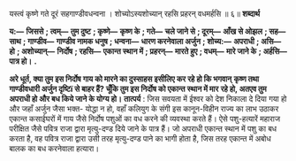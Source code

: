 

यस्त्वं कृष्णे गते दूरं सहगाण्डीवधन्वना । शोच्योऽस्यशोच्यान् रहसि प्रहरन् वधमर्हसि ॥ ६॥ **शब्दार्थ** 

**य:—** **जिससे** **; त्वम्—** **तुम दुष्ट** **; कृष्णे—** **कृष्ण के** **; गते—** **चले जाने से** **; दूरम्—** **आँख से ओझल** **; सह—** **साथ** **; गाण्डीव—** **गाण्डीव नामक धनुष** **; धन्वना—** **धारण करनेवाला अर्जुन** **; शोच्य:—** **अपराधी** **; असि—** **हो** **; अशोच्यान्—** **निर्दोष** **; रहसि—** **एकान्त स्थान में** **; प्रहरन्—** **मारते हुए** **; वधम्—** **मारे जाने के** **; अर्हसि—** **पात्र हो।** **.** 

**अरे धूर्त, क्या तुम इस निर्दोष गाय को मारने का दुस्साहस इसीलिए कर रहे हो कि भगवान्** **कृष्ण तथा गाण्डीवधारी अर्जुन दृष्टिï से बाहर हैं? चूँकि तुम इस निर्दोष को एकान्त स्थान में मार** **रहे हो, अतएव तुम अपराधी हो और बध किये जाने के योग्य हो।** **तात्पर्य** : जिस सवयता में ईश्वर को देश निकाला दे दिया गया हो और जहाँ अर्जुन जैसा भक्त- योद्धा न हो, वहाँ कलियुग के संगी इस कानून-विहीन राज्य का लाभ उठाकर एकान्त कसाईघरों में गाय जैसे निर्दोष पशुओं का वध करने की व्यवस्था करते हैं। ऐसे पशु-हत्यारें महाराज परीक्षित जैसे पवित्र राजा द्वारा मृत्यु-दण्ड दिये जाने के पात्र हैं। जो अपराधी एकान्त स्थान में पशु का बध करता है, वह पवित्र राजा द्वारा उसी तरह मृत्यु-दण्ड पाने का भागी होता है, जिस तरह एकान्त में अबोध बालक का बध करनेवाला हत्यारा। 